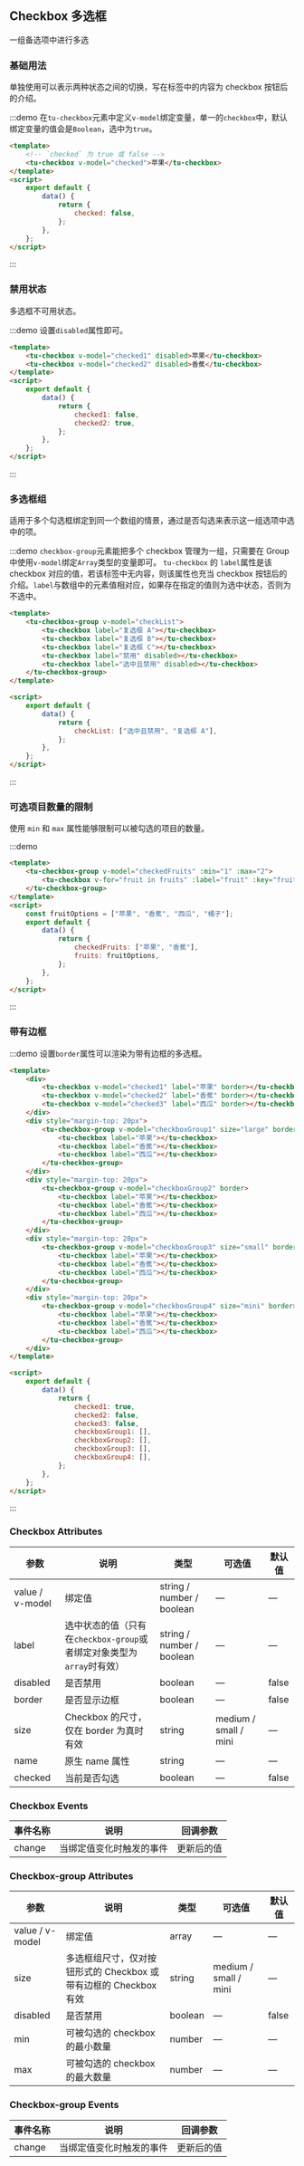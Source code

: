 ## Checkbox 多选框

一组备选项中进行多选

### 基础用法

单独使用可以表示两种状态之间的切换，写在标签中的内容为 checkbox 按钮后的介绍。

:::demo 在`tu-checkbox`元素中定义`v-model`绑定变量，单一的`checkbox`中，默认绑定变量的值会是`Boolean`，选中为`true`。

```html
<template>
	<!-- `checked` 为 true 或 false -->
	<tu-checkbox v-model="checked">苹果</tu-checkbox>
</template>
<script>
	export default {
		data() {
			return {
				checked: false,
			};
		},
	};
</script>
```

:::

### 禁用状态

多选框不可用状态。

:::demo 设置`disabled`属性即可。

```html
<template>
	<tu-checkbox v-model="checked1" disabled>苹果</tu-checkbox>
	<tu-checkbox v-model="checked2" disabled>香蕉</tu-checkbox>
</template>
<script>
	export default {
		data() {
			return {
				checked1: false,
				checked2: true,
			};
		},
	};
</script>
```

:::

### 多选框组

适用于多个勾选框绑定到同一个数组的情景，通过是否勾选来表示这一组选项中选中的项。

:::demo `checkbox-group`元素能把多个 checkbox 管理为一组，只需要在 Group 中使用`v-model`绑定`Array`类型的变量即可。 `tu-checkbox` 的 `label`属性是该 checkbox 对应的值，若该标签中无内容，则该属性也充当 checkbox 按钮后的介绍。`label`与数组中的元素值相对应，如果存在指定的值则为选中状态，否则为不选中。

```html
<template>
	<tu-checkbox-group v-model="checkList">
		<tu-checkbox label="复选框 A"></tu-checkbox>
		<tu-checkbox label="复选框 B"></tu-checkbox>
		<tu-checkbox label="复选框 C"></tu-checkbox>
		<tu-checkbox label="禁用" disabled></tu-checkbox>
		<tu-checkbox label="选中且禁用" disabled></tu-checkbox>
	</tu-checkbox-group>
</template>

<script>
	export default {
		data() {
			return {
				checkList: ["选中且禁用", "复选框 A"],
			};
		},
	};
</script>
```

:::

### 可选项目数量的限制

使用 `min` 和 `max` 属性能够限制可以被勾选的项目的数量。

:::demo

```html
<template>
	<tu-checkbox-group v-model="checkedFruits" :min="1" :max="2">
		<tu-checkbox v-for="fruit in fruits" :label="fruit" :key="fruit">{{fruit}}</tu-checkbox>
	</tu-checkbox-group>
</template>
<script>
	const fruitOptions = ["苹果", "香蕉", "西瓜", "橘子"];
	export default {
		data() {
			return {
				checkedFruits: ["苹果", "香蕉"],
				fruits: fruitOptions,
			};
		},
	};
</script>
```

:::

### 带有边框

:::demo 设置`border`属性可以渲染为带有边框的多选框。

```html
<template>
	<div>
		<tu-checkbox v-model="checked1" label="苹果" border></tu-checkbox>
		<tu-checkbox v-model="checked2" label="香蕉" border></tu-checkbox>
		<tu-checkbox v-model="checked3" label="西瓜" border></tu-checkbox>
	</div>
	<div style="margin-top: 20px">
		<tu-checkbox-group v-model="checkboxGroup1" size="large" border>
			<tu-checkbox label="苹果"></tu-checkbox>
			<tu-checkbox label="香蕉"></tu-checkbox>
			<tu-checkbox label="西瓜"></tu-checkbox>
		</tu-checkbox-group>
	</div>
	<div style="margin-top: 20px">
		<tu-checkbox-group v-model="checkboxGroup2" border>
			<tu-checkbox label="苹果"></tu-checkbox>
			<tu-checkbox label="香蕉"></tu-checkbox>
			<tu-checkbox label="西瓜"></tu-checkbox>
		</tu-checkbox-group>
	</div>
	<div style="margin-top: 20px">
		<tu-checkbox-group v-model="checkboxGroup3" size="small" border>
			<tu-checkbox label="苹果"></tu-checkbox>
			<tu-checkbox label="香蕉"></tu-checkbox>
			<tu-checkbox label="西瓜"></tu-checkbox>
		</tu-checkbox-group>
	</div>
	<div style="margin-top: 20px">
		<tu-checkbox-group v-model="checkboxGroup4" size="mini" border>
			<tu-checkbox label="苹果"></tu-checkbox>
			<tu-checkbox label="香蕉"></tu-checkbox>
			<tu-checkbox label="西瓜"></tu-checkbox>
		</tu-checkbox-group>
	</div>
</template>

<script>
	export default {
		data() {
			return {
				checked1: true,
				checked2: false,
				checked3: false,
				checkboxGroup1: [],
				checkboxGroup2: [],
				checkboxGroup3: [],
				checkboxGroup4: [],
			};
		},
	};
</script>
```

:::

### Checkbox Attributes

| 参数            | 说明                                                                  | 类型                      | 可选值                | 默认值 |
| --------------- | --------------------------------------------------------------------- | ------------------------- | --------------------- | ------ |
| value / v-model | 绑定值                                                                | string / number / boolean | —                     | —      |
| label           | 选中状态的值（只有在`checkbox-group`或者绑定对象类型为`array`时有效） | string / number / boolean | —                     | —      |
| disabled        | 是否禁用                                                              | boolean                   | —                     | false  |
| border          | 是否显示边框                                                          | boolean                   | —                     | false  |
| size            | Checkbox 的尺寸，仅在 border 为真时有效                               | string                    | medium / small / mini | —      |
| name            | 原生 name 属性                                                        | string                    | —                     | —      |
| checked         | 当前是否勾选                                                          | boolean                   | —                     | false  |

### Checkbox Events

| 事件名称 | 说明                     | 回调参数   |
| -------- | ------------------------ | ---------- |
| change   | 当绑定值变化时触发的事件 | 更新后的值 |

### Checkbox-group Attributes

| 参数            | 说明                                                             | 类型    | 可选值                | 默认值 |
| --------------- | ---------------------------------------------------------------- | ------- | --------------------- | ------ |
| value / v-model | 绑定值                                                           | array   | —                     | —      |
| size            | 多选框组尺寸，仅对按钮形式的 Checkbox 或带有边框的 Checkbox 有效 | string  | medium / small / mini | —      |
| disabled        | 是否禁用                                                         | boolean | —                     | false  |
| min             | 可被勾选的 checkbox 的最小数量                                   | number  | —                     | —      |
| max             | 可被勾选的 checkbox 的最大数量                                   | number  | —                     | —      |

### Checkbox-group Events

| 事件名称 | 说明                     | 回调参数   |
| -------- | ------------------------ | ---------- |
| change   | 当绑定值变化时触发的事件 | 更新后的值 |
